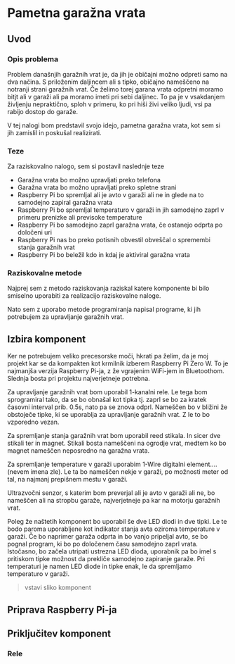 # Pametna garažna vrata

## Uvod
### Opis problema

Problem današnjih garažnih vrat je, da jih je običajni možno odpreti samo na dva načina. S priloženim daljincem ali s tipko, običajno nameščeno na notranji strani garažnih vrat. Če želimo torej garana vrata odpretni moramo bitjt ali v garaži ali pa moramo imeti pri sebi daljinec. To pa je v vsakdanjem življenju nepraktično, sploh v primeru, ko pri hiši živi veliko ljudi, vsi pa rabijo dostop do garaže.

V tej nalogi bom predstavil svojo idejo, pametna garažna vrata, kot sem si jih zamislil in poskušal realizirati.

### Teze
Za raziskovalno nalogo, sem si postavil naslednje teze
  - Garažna vrata bo možno upravljati preko telefona
  - Garažna vrata bo možno upravljati preko spletne strani
  - Raspberry Pi bo spremljal ali je avto v garaži ali ne in glede na to samodejno zapiral garažna vrata
  - Raspberry Pi bo spremljal temperaturo v garaži in jih samodejno zaprl v primeru prenizke ali previsoke temperature
  - Raspberry Pi bo samodejno zaprl garažna vrata, če ostanejo odprta po določeni uri
  - Raspberry Pi nas bo preko potisnih obvestil obveščal o spremembi stanja garažnih vrat
  - Raspberry Pi bo beležil kdo in kdaj je aktiviral garažna vrata
  
  ### Raziskovalne metode
  Najprej sem z metodo raziskovanja raziskal katere komponente bi bilo smiselno uporabiti za realizacijo raziskovalne naloge.
  
  Nato sem z uporabo metode programiranja napisal programe, ki jih potrebujem za upravljanje garažnih vrat.
  
## Izbira komponent
  Ker ne potrebujem veliko precesorske moči, hkrati pa želim, da je moj projekt kar se da kompakten kot krmilnik izberem Raspberry Pi Zero W. To je najmanjša verzija Raspberry Pi-ja, z že vgrajenim WiFi-jem in Bluetoothom. Slednja bosta pri projektu najverjetneje potrebna.
  
  Za upravljanje garažnih vrat bom uporabil 1-kanalni rele. Le tega bom sprogramiral tako, da se bo obnašal kot tipka tj. zaprl se bo za kratek časovni interval prib. 0.5s, nato pa se znova odprl. Nameščen bo v bližini že obstoječe tipke, ki se uporablja za upravljanje garažnih vrat. Z le to bo vzporedno vezan.
  
  Za spremljanje stanja garažnih vrat bom uporabil reed stikala. In sicer dve stikali ter in magnet. Stikali bosta nameščeni na ogrodje vrat, medtem ko bo magnet nameščen neposredno na garažna vrata.
  
  Za spremljanje temperature v garaži uporabim 1-Wire digitalni element.... (nevem imena zle). Le ta bo nameščen nekje v garaži, po možnosti meter od tal, na najmanj prepišnem mestu v garaži.
  
  Ultrazvočni senzor, s katerim bom preverjal ali je avto v garaži ali ne, bo nameščen ali na stropbu garaže, najverjetneje pa kar na motorju garažnih vrat.
  
  Poleg že naštetih komponent bo uporabil še dve LED diodi in dve tipki. Le te bodo paroma uporabljene kot indikator stanja avta oziroma temperature v garaži. Če bo naprimer garaža odprta in bo vanjo pripeljal avto, se bo pognal program, ki bo po določenem času samodejno zaprl vrata. Istočasno, bo začela utripati ustrezna LED dioda, uporabnik pa bo imel s pritiskom tipke možnost da prekliče samodejno zapiranje garaže. Pri temperaturi je namen LED diode in tipke enak, le da spremljamo temperaturo v garaži.
  
  > vstavi sliko komponent
  
 ## Priprava Raspberry Pi-ja
 ## Priključitev komponent
 ### Rele
